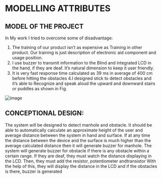  # MODELLING ATTRIBUTES
 
 ## MODEL OF THE PROJECT
 
 In My  work I tried to overcome some of disadvantage:

1. The training of our product isn’t as expensive as Training in other product. 
Our training is just description of electronic aid component and usage 
position. 
2. I use buzzer to transmit information to the Blind and integrated LCD 
in the hand, if they are deaf. It’s natural dimension to keep it user friendly.
3. It is very fast response time calculated as 39 ms in average of 400 cm 
before hitting the obstacles
4.I designed stick to detect obstacles and it’s able to Recognize and speak 
aloud the upward and downward stairs or puddles as shown in Fig.

![image](https://user-images.githubusercontent.com/79265271/153557041-ce2c34a1-0a22-4b78-a8fb-946b5911c583.png)


## CONCEPTIONAL DESIGN:
 The system will be designed to detect manhole and obstacle. It should 
be able to automatically calculate an approximate height of the user and average 
distance between the system in hand and surface. If at any time the distance between
the device and the surface is much higher than the average calculated distance then 
it will generate buzzer for manhole. The system will generate buzzer for obstacle if 
there is any obstacle within a certain range. If they are deaf, they must watch the 
distance displaying in the LCD. Then, they must add the resistor, potentiometer andtransistor With the help of this, they will display the distance in the LCD and if the 
obstacles is there, buzzer is generated
